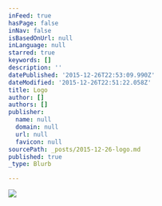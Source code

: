 ```yaml
---
inFeed: true
hasPage: false
inNav: false
isBasedOnUrl: null
inLanguage: null
starred: true
keywords: []
description: ''
datePublished: '2015-12-26T22:53:09.990Z'
dateModified: '2015-12-26T22:51:22.058Z'
title: Logo
author: []
authors: []
publisher:
  name: null
  domain: null
  url: null
  favicon: null
sourcePath: _posts/2015-12-26-logo.md
published: true
_type: Blurb

---
```

![](https://the-grid-user-content.s3-us-west-2.amazonaws.com/dd5c0e36-97c1-45e6-a52a-f1c19cf9718e.jpg)